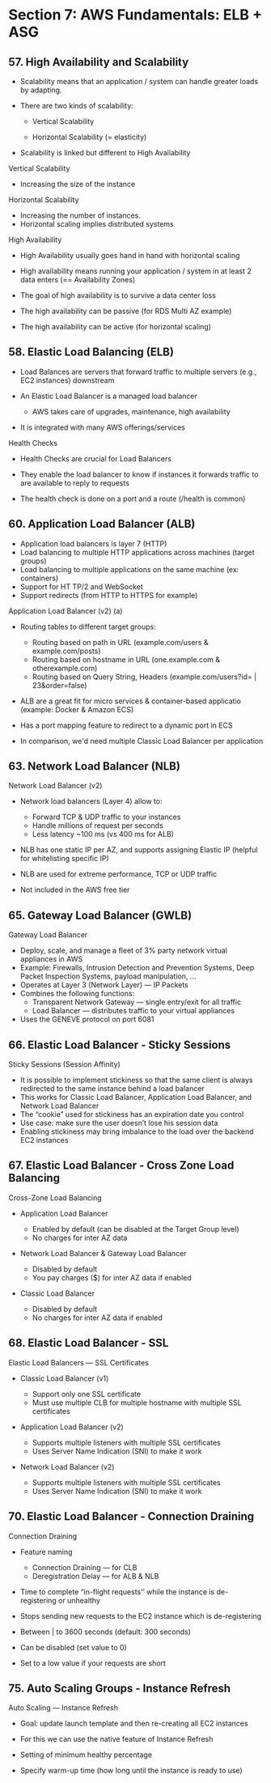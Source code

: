 # Section 7: AWS Fundamentals: ELB + ASG

## 57. High Availability and Scalability

- Scalability means that an application / system can handle greater loads
  by adapting.

- There are two kinds of scalability:

  - Vertical Scalability

  - Horizontal Scalability (= elasticity)

- Scalability is linked but different to High Availability

Vertical Scalability

- Increasing the size of the instance

Horizontal Scalability

- Increasing the number of instances.
- Horizontal scaling implies distributed systems

High Availability

- High Availability usually goes hand in hand with horizontal scaling
- High availability means running your application / system in at least 2 data enters (== Availability Zones)
- The goal of high availability is to survive a data center loss

- The high availability can be passive (for RDS Multi AZ example)
- The high availability can be active (for horizontal scaling)

## 58. Elastic Load Balancing (ELB)

- Load Balances are servers that forward traffic to multiple servers (e.g., EC2 instances) downstream

- An Elastic Load Balancer is a managed load balancer

  - AWS takes care of upgrades, maintenance, high availability

- It is integrated with many AWS offerings/services

Health Checks

- Health Checks are crucial for Load Balancers

- They enable the load balancer to know if instances it forwards traffic to are available to reply to requests

- The health check is done on a port and a route (/health is common)

## 60. Application Load Balancer (ALB)

- Application load balancers is layer 7 (HTTP)
- Load balancing to multiple HTTP applications across machines (target groups)
- Load balancing to multiple applications on the same machine (ex: containers)
- Support for HT TP/2 and WebSocket
- Support redirects (from HTTP to HTTPS for example)

Application Load Balancer (v2) (a)

- Routing tables to different target groups:

  - Routing based on path in URL (example.com/users & example.com/posts)
  - Routing based on hostname in URL (one.example.com & otherexample.com)
  - Routing based on Query String, Headers (example.com/users?id= | 23&order=false)

- ALB are a great fit for micro services & container-based applicatio (example: Docker & Amazon ECS)

- Has a port mapping feature to redirect to a dynamic port in ECS

- In comparison, we'd need multiple Classic Load Balancer per application

## 63. Network Load Balancer (NLB)

Network Load Balancer (v2)

- Network load balancers (Layer 4) allow to:

  - Forward TCP & UDP traffic to your instances
  - Handle millions of request per seconds
  - Less latency ~100 ms (vs 400 ms for ALB)

- NLB has one static IP per AZ, and supports assigning Elastic IP (helpful for whitelisting specific IP)
- NLB are used for extreme performance, TCP or UDP traffic
- Not included in the AWS free tier

## 65. Gateway Load Balancer (GWLB)

Gateway Load Balancer

- Deploy, scale, and manage a fleet of 3% party network virtual appliances in AWS
- Example: Firewalls, Intrusion Detection and Prevention Systems, Deep Packet Inspection Systems, payload manipulation, ...
- Operates at Layer 3 (Network Layer) — IP Packets
- Combines the following functions:
  - Transparent Network Gateway — single entry/exit for all traffic
  - Load Balancer — distributes traffic to your virtual appliances
- Uses the GENEVE protocol on port 6081

## 66. Elastic Load Balancer - Sticky Sessions

Sticky Sessions (Session Affinity)

- It is possible to implement stickiness so that the same client is always redirected to the same instance behind a load balancer
- This works for Classic Load Balancer, Application Load Balancer, and Network Load Balancer
- The “cookie” used for stickiness has an expiration date you control
- Use case: make sure the user doesn’t lose his session data
- Enabling stickiness may bring imbalance to the load over the backend EC2 instances

## 67. Elastic Load Balancer - Cross Zone Load Balancing

Cross-Zone Load Balancing

- Application Load Balancer

  - Enabled by default (can be disabled at the Target Group level)
  - No charges for inter AZ data

- Network Load Balancer & Gateway Load Balancer

  - Disabled by default
  - You pay charges ($) for inter AZ data if enabled

- Classic Load Balancer
  - Disabled by default
  - No charges for inter AZ data if enabled

## 68. Elastic Load Balancer - SSL

Elastic Load Balancers — SSL Certificates

- Classic Load Balancer (v1)

  - Support only one SSL certificate
  - Must use multiple CLB for multiple hostname with multiple SSL certificates

- Application Load Balancer (v2)

  - Supports multiple listeners with multiple SSL certificates
  - Uses Server Name Indication (SNI) to make it work

- Network Load Balancer (v2)

  - Supports multiple listeners with multiple SSL certificates
  - Uses Server Name Indication (SNI) to make it work

## 70. Elastic Load Balancer - Connection Draining

Connection Draining

- Feature naming

  - Connection Draining — for CLB
  - Deregistration Delay — for ALB & NLB

- Time to complete “in-flight requests’’ while the instance is de-registering or unhealthy

- Stops sending new requests to the EC2 instance which is de-registering

- Between | to 3600 seconds (default: 300 seconds)

- Can be disabled (set value to 0)

- Set to a low value if your requests are short

## 75. Auto Scaling Groups - Instance Refresh

Auto Scaling — Instance Refresh

- Goal: update launch template and then re-creating all EC2 instances

- For this we can use the native feature of Instance Refresh

- Setting of minimum healthy percentage

- Specify warm-up time (how long until the instance is ready to use)
